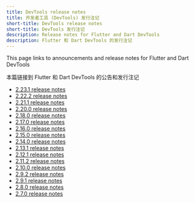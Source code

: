 ```yaml
---
title: DevTools release notes
title: 开发者工具 (DevTools) 发行注记
short-title: DevTools release notes
short-title: DevTools 发行注记
description: Release notes for Flutter and Dart DevTools
description: Flutter 和 Dart DevTools 的发行注记
---
```


This page links to announcements and release notes for
Flutter and Dart DevTools

本篇链接到 Flutter 和 Dart DevTools 的公告和发行注记

* [2.23.1 release notes][]
* [2.22.2 release notes][]
* [2.21.1 release notes][]
* [2.20.0 release notes][]
* [2.18.0 release notes][]
* [2.17.0 release notes][]
* [2.16.0 release notes][]
* [2.15.0 release notes][]
* [2.14.0 release notes][]
* [2.13.1 release notes][]
* [2.12.1 release notes][]
* [2.11.2 release notes][]
* [2.10.0 release notes][]
* [2.9.2 release notes][]
* [2.9.1 release notes][]
* [2.8.0 release notes][]
* [2.7.0 release notes][]

[2.23.1 release notes]: {{site.url}}/tools/devtools/release-notes/release-notes-2.23.1
[2.22.2 release notes]: {{site.url}}/tools/devtools/release-notes/release-notes-2.22.2
[2.21.1 release notes]: {{site.url}}/tools/devtools/release-notes/release-notes-2.21.1
[2.20.0 release notes]: {{site.url}}/tools/devtools/release-notes/release-notes-2.20.0
[2.18.0 release notes]: {{site.url}}/tools/devtools/release-notes/release-notes-2.18.0
[2.17.0 release notes]: {{site.url}}/tools/devtools/release-notes/release-notes-2.17.0
[2.16.0 release notes]: {{site.url}}/tools/devtools/release-notes/release-notes-2.16.0
[2.15.0 release notes]: {{site.url}}/tools/devtools/release-notes/release-notes-2.15.0
[2.14.0 release notes]: {{site.url}}/tools/devtools/release-notes/release-notes-2.14.0
[2.13.1 release notes]: {{site.url}}/tools/devtools/release-notes/release-notes-2.13.1
[2.12.1 release notes]: {{site.url}}/tools/devtools/release-notes/release-notes-2.12.1
[2.11.2 release notes]: {{site.url}}/tools/devtools/release-notes/release-notes-2.11.2
[2.10.0 release notes]: {{site.url}}/tools/devtools/release-notes/release-notes-2.10.0
[2.9.2 release notes]: {{site.url}}/tools/devtools/release-notes/release-notes-2.9.2
[2.9.1 release notes]: {{site.url}}/tools/devtools/release-notes/release-notes-2.9.1
[2.8.0 release notes]: {{site.url}}/tools/devtools/release-notes/release-notes-2.8.0
[2.7.0 release notes]: {{site.url}}/tools/devtools/release-notes/release-notes-2.7.0
